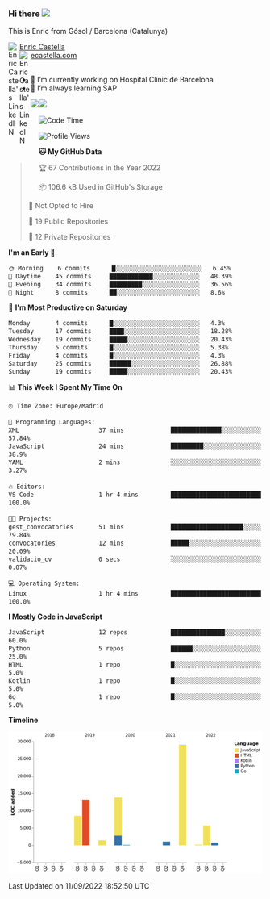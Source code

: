 ### Hi there <img src="https://media.giphy.com/media/hvRJCLFzcasrR4ia7z/giphy.gif" width="25px">

This is Enric from Gósol / Barcelona (Catalunya) 

<a href="https://www.linkedin.com/in/enric-castella/">
  <img align="left" alt="Enric Castella's LinkedIN" width="22px" src="https://raw.githubusercontent.com/peterthehan/peterthehan/master/assets/linkedin.svg" />
  Enric Castella
</a><br>

<a href="https://www.linkedin.com/in/enric-castella/">
  <img align="left" alt="Enric Castella's LinkedIN" width="22px" src="https://cdn-icons-png.flaticon.com/128/2034/2034607.png" />
  ecastella.com
</a><br><br>

- 🔭 I’m currently working on Hospital Clínic de Barcelona
- 🌱 I’m always learning SAP

<img align="left" height="170" src="https://github-readme-stats.vercel.app/api/top-langs/?username=enric11&layout=compact">

<img height="170" src="https://github-readme-stats.vercel.app/api?username=enric11&count_private=true&show_icons=true">

<!--START_SECTION:waka-->
![Code Time](http://img.shields.io/badge/Code%20Time-81%20hrs%2030%20mins-blue)

![Profile Views](http://img.shields.io/badge/Profile%20Views-0-blue)

**🐱 My GitHub Data** 

> 🏆 67 Contributions in the Year 2022
 > 
> 📦 106.6 kB Used in GitHub's Storage 
 > 
> 🚫 Not Opted to Hire
 > 
> 📜 19 Public Repositories 
 > 
> 🔑 12 Private Repositories  
 > 
**I'm an Early 🐤** 

```text
🌞 Morning    6 commits      █░░░░░░░░░░░░░░░░░░░░░░░░   6.45% 
🌆 Daytime    45 commits     ████████████░░░░░░░░░░░░░   48.39% 
🌃 Evening    34 commits     █████████░░░░░░░░░░░░░░░░   36.56% 
🌙 Night      8 commits      ██░░░░░░░░░░░░░░░░░░░░░░░   8.6%

```
📅 **I'm Most Productive on Saturday** 

```text
Monday       4 commits      █░░░░░░░░░░░░░░░░░░░░░░░░   4.3% 
Tuesday      17 commits     ████░░░░░░░░░░░░░░░░░░░░░   18.28% 
Wednesday    19 commits     █████░░░░░░░░░░░░░░░░░░░░   20.43% 
Thursday     5 commits      █░░░░░░░░░░░░░░░░░░░░░░░░   5.38% 
Friday       4 commits      █░░░░░░░░░░░░░░░░░░░░░░░░   4.3% 
Saturday     25 commits     ██████░░░░░░░░░░░░░░░░░░░   26.88% 
Sunday       19 commits     █████░░░░░░░░░░░░░░░░░░░░   20.43%

```


📊 **This Week I Spent My Time On** 

```text
⌚︎ Time Zone: Europe/Madrid

💬 Programming Languages: 
XML                      37 mins             ██████████████░░░░░░░░░░░   57.84% 
JavaScript               24 mins             █████████░░░░░░░░░░░░░░░░   38.9% 
YAML                     2 mins              ░░░░░░░░░░░░░░░░░░░░░░░░░   3.27%

🔥 Editors: 
VS Code                  1 hr 4 mins         █████████████████████████   100.0%

🐱‍💻 Projects: 
gest_convocatories       51 mins             ████████████████████░░░░░   79.84% 
convocatories            12 mins             █████░░░░░░░░░░░░░░░░░░░░   20.09% 
validacio_cv             0 secs              ░░░░░░░░░░░░░░░░░░░░░░░░░   0.07%

💻 Operating System: 
Linux                    1 hr 4 mins         █████████████████████████   100.0%

```

**I Mostly Code in JavaScript** 

```text
JavaScript               12 repos            ███████████████░░░░░░░░░░   60.0% 
Python                   5 repos             ██████░░░░░░░░░░░░░░░░░░░   25.0% 
HTML                     1 repo              █░░░░░░░░░░░░░░░░░░░░░░░░   5.0% 
Kotlin                   1 repo              █░░░░░░░░░░░░░░░░░░░░░░░░   5.0% 
Go                       1 repo              █░░░░░░░░░░░░░░░░░░░░░░░░   5.0%

```


**Timeline**

![Chart not found](https://raw.githubusercontent.com/enric11/enric11/main/charts/bar_graph.png) 


 Last Updated on 11/09/2022 18:52:50 UTC
<!--END_SECTION:waka-->

<!-- ![](https://visitor-badge.glitch.me/badge?page_id=enric11.enric11) -->
